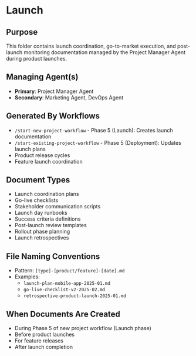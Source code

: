 # Launch

## Purpose
This folder contains launch coordination, go-to-market execution, and post-launch monitoring documentation managed by the Project Manager Agent during product launches.

## Managing Agent(s)
- **Primary**: Project Manager Agent
- **Secondary**: Marketing Agent, DevOps Agent

## Generated By Workflows
- `/start-new-project-workflow` - Phase 5 (Launch): Creates launch documentation
- `/start-existing-project-workflow` - Phase 5 (Deployment): Updates launch plans
- Product release cycles
- Feature launch coordination

## Document Types
- Launch coordination plans
- Go-live checklists
- Stakeholder communication scripts
- Launch day runbooks
- Success criteria definitions
- Post-launch review templates
- Rollout phase planning
- Launch retrospectives

## File Naming Conventions
- Pattern: `[type]-[product/feature]-[date].md`
- Examples: 
  - `launch-plan-mobile-app-2025-01.md`
  - `go-live-checklist-v2-2025-02.md`
  - `retrospective-product-launch-2025-01.md`

## When Documents Are Created
- During Phase 5 of new project workflow (Launch phase)
- Before product launches
- For feature releases
- After launch completion